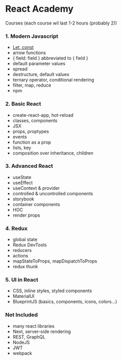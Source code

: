 # React Academy

Courses (each course wil last 1-2 hours (probably 2))

### 1. Modern Javascript
- [Let, const](letConst.js)
- arrow functions
- { field: field } abbreviated to { field }
- default parameter values
- spread
- destructure, default values
- ternary operator, conditional rendering
- filter, map, reduce
- npm

### 2. Basic React
- create-react-app, hot-reload
- classes, components
- JSX
- props, proptypes
- events
- function as a prop
- lists, key
- composition over inheritance, children

### 3. Advanced React
- useState
- useEffect
- useContext & provider
- controlled & uncontrolled components
- storybook
- container components
- HOC
- render props

### 4. Redux
- global state
- Redux DevTools
- reducers
- actions
- mapStateToProps, mapDispatchToProps
- redux thunk

### 5. UI in React
- CSS, inline styles, styled components
- MaterialUI
- BlueprintJS (basics, components, icons, colors...)

### Not Included
- many react libraries
- Next, server-side rendering
- REST, GraphQL
- NodeJS
- JWT
- webpack
